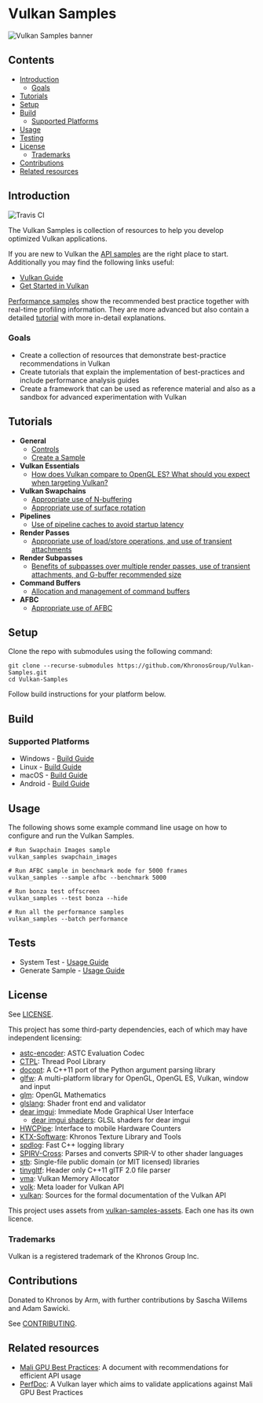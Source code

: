<!--
- Copyright (c) 2019, Arm Limited and Contributors
-
- SPDX-License-Identifier: Apache-2.0
-
- Licensed under the Apache License, Version 2.0 the "License";
- you may not use this file except in compliance with the License.
- You may obtain a copy of the License at
-
-     http://www.apache.org/licenses/LICENSE-2.0
-
- Unless required by applicable law or agreed to in writing, software
- distributed under the License is distributed on an "AS IS" BASIS,
- WITHOUT WARRANTIES OR CONDITIONS OF ANY KIND, either express or implied.
- See the License for the specific language governing permissions and
- limitations under the License.
-
-->

# Vulkan Samples <!-- omit in toc -->

![Vulkan Samples banner](banner.jpg)

## Contents <!-- omit in toc -->

- [Introduction](#introduction)
  - [Goals](#goals)
- [Tutorials](#tutorials)
- [Setup](#setup)
- [Build](#build)
  - [Supported Platforms](#supported-platforms)
- [Usage](#usage)
- [Testing](#testing)
- [License](#license)
  - [Trademarks](#trademarks)
- [Contributions](#contributions)
- [Related resources](#related-resources)

## Introduction

![Travis CI](https://travis-ci.org/KhronosGroup/Vulkan-Samples.svg?branch=master)

The Vulkan Samples is collection of resources to help you develop optimized Vulkan applications.

If you are new to Vulkan the [API samples](samples/api) are the right place to start.
Additionally you may find the following links useful:
 - [Vulkan Guide](https://github.com/KhronosGroup/Vulkan-Guide)
 - [Get Started in Vulkan](https://vulkan-tutorial.com/)

 [Performance samples](samples/performance) show the recommended best practice together with real-time profiling information.
 They are more advanced but also contain a detailed [tutorial](#tutorials) with more in-detail explanations.

### Goals
- Create a collection of resources that demonstrate best-practice recommendations in Vulkan
- Create tutorials that explain the implementation of best-practices and include performance analysis guides
- Create a framework that can be used as reference material and also as a sandbox for advanced experimentation with Vulkan

## Tutorials
- **General**
  - [Controls](./docs/controls.md)
  - [Create a Sample](./docs/create_sample.md)
- **Vulkan Essentials**  
  - [How does Vulkan compare to OpenGL ES? What should you expect when targeting Vulkan?](./samples/vulkan_basics.md)
- **Vulkan Swapchains**  
  - [Appropriate use of N-buffering](./samples/performance/swapchain_images/swapchain_images_tutorial.md)
  - [Appropriate use of surface rotation](./samples/performance/surface_rotation/surface_rotation_tutorial.md)
- **Pipelines**
  - [Use of pipeline caches to avoid startup latency](./samples/performance/pipeline_cache/pipeline_cache_tutorial.md)
- **Render Passes**
  - [Appropriate use of load/store operations, and use of transient attachments](./samples/performance/render_passes/render_passes_tutorial.md)
- **Render Subpasses**
  - [Benefits of subpasses over multiple render passes, use of transient attachments, and G-buffer recommended size](./samples/performance/render_subpasses/render_subpasses_tutorial.md)
- **Command Buffers**
  - [Allocation and management of command buffers](./samples/performance/command_buffer_usage/command_buffer_usage_tutorial.md)
- **AFBC**
  - [Appropriate use of AFBC](./samples/performance/afbc/afbc_tutorial.md)

## Setup

Clone the repo with submodules using the following command:

```
git clone --recurse-submodules https://github.com/KhronosGroup/Vulkan-Samples.git
cd Vulkan-Samples
```

Follow build instructions for your platform below.

## Build

### Supported Platforms
- Windows - [Build Guide](./docs/build.md#windows "Windows Build Guide")
- Linux - [Build Guide](./docs/build.md#linux "Linux Build Guide")
- macOS - [Build Guide](./docs/build.md#macos "macOS Build Guide")
- Android - [Build Guide](./docs/build.md#android "Android Build Guide")

## Usage

The following shows some example command line usage on how to configure and run the Vulkan Samples.

```
# Run Swapchain Images sample
vulkan_samples swapchain_images

# Run AFBC sample in benchmark mode for 5000 frames
vulkan_samples --sample afbc --benchmark 5000

# Run bonza test offscreen
vulkan_samples --test bonza --hide

# Run all the performance samples
vulkan_samples --batch performance
```


## Tests

- System Test - [Usage Guide](docs/testing.md#system-test "System Test Guide")
- Generate Sample - [Usage Guide](docs/testing.md#generate-sample-test "Generate Sample Test Guide")


## License

See [LICENSE](LICENSE).

This project has some third-party dependencies, each of which may have independent licensing:

- [astc-encoder](https://github.com/ARM-software/astc-encoder): ASTC Evaluation Codec
- [CTPL](https://github.com/vit-vit/CTPL): Thread Pool Library
- [docopt](https://github.com/docopt/docopt.cpp): A C++11 port of the Python argument parsing library
- [glfw](https://github.com/glfw/glfw): A multi-platform library for OpenGL, OpenGL ES, Vulkan, window and input
- [glm](https://github.com/g-truc/glm): OpenGL Mathematics
- [glslang](https://github.com/KhronosGroup/glslang): Shader front end and validator
- [dear imgui](https://github.com/ocornut/imgui): Immediate Mode Graphical User Interface
  - [dear imgui shaders](https://github.com/SaschaWillems/Vulkan/tree/master/data/shaders/imgui): GLSL shaders for dear imgui
- [HWCPipe](https://github.com/ARM-software/HWCPipe): Interface to mobile Hardware Counters
- [KTX-Software](https://github.com/KhronosGroup/KTX-Software): Khronos Texture Library and Tools
- [spdlog](https://github.com/gabime/spdlog): Fast C++ logging library
- [SPIRV-Cross](https://github.com/KhronosGroup/SPIRV-Cross): Parses and converts SPIR-V to other shader languages
- [stb](https://github.com/nothings/stb): Single-file public domain (or MIT licensed) libraries
- [tinygltf](https://github.com/syoyo/tinygltf): Header only C++11 glTF 2.0 file parser
- [vma](https://github.com/GPUOpen-LibrariesAndSDKs/VulkanMemoryAllocator): Vulkan Memory Allocator
- [volk](https://github.com/zeux/volk): Meta loader for Vulkan API
- [vulkan](https://github.com/KhronosGroup/Vulkan-Docs): Sources for the formal documentation of the Vulkan API

This project uses assets from [vulkan-samples-assets](https://github.com/KhronosGroup/Vulkan-Samples-Assets). Each one has its own licence.

### Trademarks

Vulkan is a registered trademark of the Khronos Group Inc.

## Contributions

Donated to Khronos by Arm, with further contributions by Sascha Willems and Adam Sawicki.

See [CONTRIBUTING](CONTRIBUTING.md).

## Related resources

- [Mali GPU Best Practices](https://developer.arm.com/solutions/graphics/developer-guides/mali-gpu-best-practices): A document with recommendations for efficient API usage
- [PerfDoc](https://github.com/ARM-software/perfdoc): A Vulkan layer which aims to validate applications against Mali GPU Best Practices
